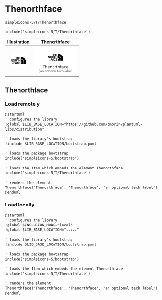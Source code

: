 # Thenorthface


```text
simpleicons-5/T/Thenorthface
```

```text
include('simpleicons-5/T/Thenorthface')
```



| Illustration | Thenorthface |
| :---: | :---: |
| ![illustration for Illustration](../../simpleicons-5/T/Thenorthface.png) | ![illustration for Thenorthface](../../simpleicons-5/T/Thenorthface.Local.png) |




## Thenorthface

### Load remotely
```plantuml
@startuml
' configures the library
!global $LIB_BASE_LOCATION="https://github.com/tmorin/plantuml-libs/distribution"

' loads the library's bootstrap
!include $LIB_BASE_LOCATION/bootstrap.puml

' loads the package bootstrap
include('simpleicons-5/bootstrap')

' loads the Item which embeds the element Thenorthface
include('simpleicons-5/T/Thenorthface')

' renders the element
Thenorthface('Thenorthface', 'Thenorthface', 'an optional tech label')
@enduml
```

### Load locally
```plantuml
@startuml
' configures the library
!global $INCLUSION_MODE="local"
!global $LIB_BASE_LOCATION="../.."

' loads the library's bootstrap
!include $LIB_BASE_LOCATION/bootstrap.puml

' loads the package bootstrap
include('simpleicons-5/bootstrap')

' loads the Item which embeds the element Thenorthface
include('simpleicons-5/T/Thenorthface')

' renders the element
Thenorthface('Thenorthface', 'Thenorthface', 'an optional tech label')
@enduml
```

